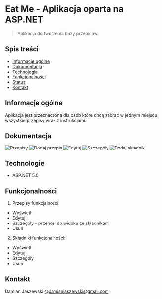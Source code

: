 # Eat Me - Aplikacja oparta na ASP.NET
> Aplikacja do tworzenia bazy przepisów.
## Spis treści
* [Informacje ogólne](#Informacje-ogólne)
* [Dokumentacja](#dokumentacja)
* [Technologia](#Technologie)
* [Funkcjonalności](#Funkcjonalności)
* [Status](#status)
* [Kontakt](#kontakt)
## Informacje ogólne
Aplikacja jest przeznaczona dla osób które chcą zebrać w jednym miejscu wszystkie przepisy wraz z instrukcjami.
## Dokumentacja
![Przepisy](./img/Recipes.png)
![Dodaj przepis](./img/AddIngredient.png)
![Edytuj](./img/Edit.png)
![Szczegóły](./img/Details.png)
![Dodaj składnik](./img/AddIngredient.png)
## Technologie
* ASP.NET 5.0
## Funkcjonalności
1) Przepisy funkcjalności:
* Wyświetl
* Edytuj
* Szczegóły - przenosi do widoku ze składnikami
* Usuń
2) Składniki funkcjonalności:
* Wyświetl
* Edytuj
* Szczegóły
* Usuń
## Kontakt
Damian Jaszewski @damianjaszewski@gmail.com
